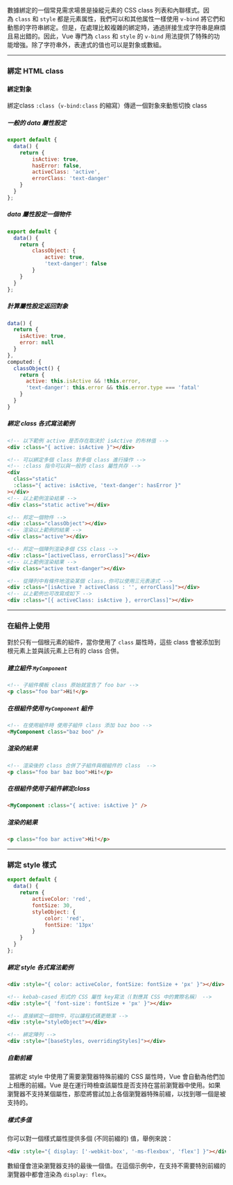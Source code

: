 數據綁定的一個常見需求場景是操縱元素的 CSS class 列表和內聯樣式。因為 `class` 和 `style` 都是元素属性，我們可以和其他属性一樣使用 `v-bind` 將它們和動態的字符串綁定。但是，在處理比較複雜的綁定時，通過拼接生成字符串是麻煩且易出錯的。因此，Vue 專門為 `class` 和 `style` 的 `v-bind` 用法提供了特殊的功能增強。除了字符串外，表達式的值也可以是對象或數組。

---
###  綁定 HTML class
#### 綁定對象
綁定class `:class`（`v-bind:class` 的縮寫）傳遞一個對象來動態切換 class

##### 一般的 data 屬性設定

```javascript
export default {
  data() {
    return {
	    isActive: true, 
        hasError: false,
        activeClass: 'active',
        errorClass: 'text-danger'
    }
  }
};
```

##### data 屬性設定一個物件

```javascript
export default {
  data() {
    return {
		classObject: {
			active: true,
			'text-danger': false
		}
    }
  }
};
```

##### 計算屬性設定返回對象

```javascript
data() {
  return {
    isActive: true,
    error: null
  }
},
computed: {
  classObject() {
    return {
      active: this.isActive && !this.error,
      'text-danger': this.error && this.error.type === 'fatal'
    }
  }
}
```

##### 綁定 class 各式寫法範例

```html
<!-- 以下範例 active 是否存在取決於 isActive 的布林值 -->
<div :class="{ active: isActive }"></div>

<!-- 可以綁定多個 class 對多個 class 進行操作 -->
<!-- :class 指令可以與一般的 class 屬性共存 -->
<div
  class="static"
  :class="{ active: isActive, 'text-danger': hasError }"
></div>
<!-- 以上範例渲染結果 -->
<div class="static active"></div>

<!-- 邦定一個物件 -->
<div :class="classObject"></div>
<!-- 渲染以上範例的結果 -->
<div class="active"></div>

<!-- 邦定一個陣列渲染多個 CSS class -->
<div :class="[activeClass, errorClass]"></div>
<!-- 以上範例渲染結果 -->
<div class="active text-danger"></div>

<!-- 從陣列中有條件地渲染某個 class，你可以使用三元表達式 -->
<div :class="[isActive ? activeClass : '', errorClass]"></div>
<!-- 以上範例也可改寫成如下 -->
<div :class="[{ activeClass: isActive }, errorClass]"></div>
```

---

###  在組件上使用
對於只有一個根元素的組件，當你使用了 `class` 屬性時，這些 class 會被添加到根元素上並與該元素上已有的 class 合併。

##### 建立組件 `MyComponent`

```html
<!-- 子組件模板 class 原始就宣告了 foo bar -->
<p class="foo bar">Hi!</p>
```

##### 在根組件使用 `MyComponent` 組件

```html
<!-- 在使用組件時 使用子組件 class 添加 baz boo -->
<MyComponent class="baz boo" />
```

##### 渲染的結果

```html
<!-- 渲染後的 class 合併了子組件與根組件的 class  -->
<p class="foo bar baz boo">Hi!</p>
```

##### 在根組件使用子組件綁定class

```html
<MyComponent :class="{ active: isActive }" />
```

##### 渲染的結果

```html
<p class="foo bar active">Hi!</p>
```

---

###  綁定 style 樣式

```javascript
export default {
  data() {
    return {
	    activeColor: 'red', 
	    fontSize: 30,
	    styleObject: { 
		    color: 'red', 
		    fontSize: '13px' 
	    }
    }
  }
};
```

##### 綁定 style 各式寫法範例

```html
<div :style="{ color: activeColor, fontSize: fontSize + 'px' }"></div>

<!-- kebab-cased 形式的 CSS 屬性 key寫法（(對應其 CSS 中的實際名稱） -->
<div :style="{ 'font-size': fontSize + 'px' }"></div>

<!-- 直接綁定一個物件，可以讓程式碼更簡潔 -->
<div :style="styleObject"></div>

<!-- 綁定陣列 -->
<div :style="[baseStyles, overridingStyles]"></div>
```

##### 自動前綴
 當綁定 style 中使用了需要瀏覽器特殊前綴的 CSS 屬性時，Vue 會自動為他們加上相應的前綴。Vue 是在運行時檢查該屬性是否支持在當前瀏覽器中使用。如果瀏覽器不支持某個屬性，那麼將嘗試加上各個瀏覽器特殊前綴，以找到哪一個是被支持的。

##### 樣式多值
你可以對一個樣式屬性提供多個 (不同前綴的) 值，舉例來說：

```html
<div :style="{ display: ['-webkit-box', '-ms-flexbox', 'flex'] }"></div>
```

數組僅會渲染瀏覽器支持的最後一個值。在這個示例中，在支持不需要特別前綴的瀏覽器中都會渲染為 `display: flex`。